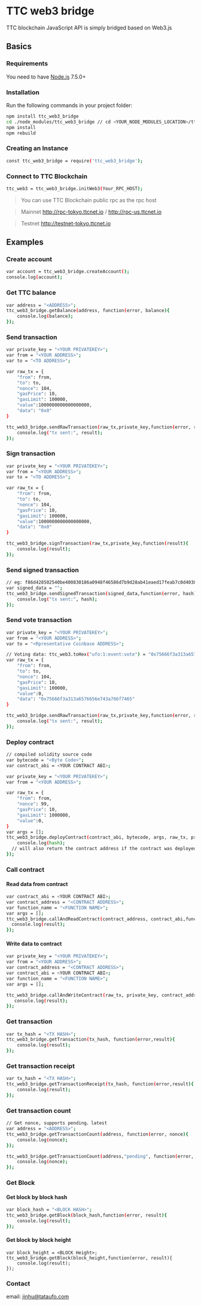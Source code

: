 # TTC web3 bridge
TTC blockchain JavaScript API is simply bridged based on Web3.js
## Basics

### Requirements
You need to have [Node.js](https://nodejs.org/) 7.5.0+

### Installation
Run the following commands in your project folder:
```bash
npm install ttc_web3_bridge
cd ./node_modules/ttc_web3_bridge // cd <YOUR_NODE_MODULES_LOCATION>/ttc_web3_bridge
npm install
npm rebuild

```

### Creating an Instance
```bash
const ttc_web3_bridge = require('ttc_web3_bridge');
```
### Connect to TTC Blockchain
```bash
ttc_web3 = ttc_web3_bridge.initWeb3(Your_RPC_HOST);
```
> You can use TTC Blockchain public rpc as the rpc host

> Mainnet http://rpc-tokyo.ttcnet.io / http://rpc-us.ttcnet.io

> Testnet http://testnet-tokyo.ttcnet.io


## Examples

### Create account
```bash
var account = ttc_web3_bridge.createAccount();
console.log(account);
```

### Get TTC balance
```bash
var address = "<ADDRESS>";
ttc_web3_bridge.getBalance(address, function(error, balance){
	console.log(balance);
});
```
### Send transaction
```bash
var private_key = "<YOUR PRIVATEKEY>";
var from = "<YOUR ADDRESS>";
var to = "<TO ADDRESS>";

var raw_tx = {
	"from": from,
	"to": to,
	"nonce": 104,
	"gasPrice": 10,
	"gasLimit": 100000,
	"value":1000000000000000000,
  	"data": "0x0"
}

ttc_web3_bridge.sendRawTransaction(raw_tx,private_key,function(error, result){
	console.log("tx sent:", result);
});
```

### Sign transaction
```bash
var private_key = "<YOUR PRIVATEKEY>";
var from = "<YOUR ADDRESS>";
var to = "<TO ADDRESS>";

var raw_tx = {
	"from": from,
	"to": to,
	"nonce": 104,
	"gasPrice": 10,
	"gasLimit": 100000,
	"value":1000000000000000000,
  	"data": "0x0"
}

ttc_web3_bridge.signTransaction(raw_tx,private_key,function(result){
	console.log(result);
});
```

### Send signed transaction
```bash
// eg: f86d428502540be400830186a0948f46586d7b9d28ab41eaed17feab7c0d403830f0880de0b6b3a7640000001ca08b2759a90cd6fd841cc827a688f7678a57ff0e4eb26412a3dc65e501a13ef398a0463c0bc41e9e3ec9780fd9fc071fa088958a4054593a7ab4fe85ac9d8a5306ae
var signed_data = "";
ttc_web3_bridge.sendSignedTransaction(signed_data,function(error, hash){
	console.log("tx sent:", hash);
});
```

### Send vote transaction
```bash
var private_key = "<YOUR PRIVATEKEY>";
var from = "<YOUR ADDRESS>";
var to = "<Rpresentative Coinbase ADDRESS>";

// Voting data: ttc_web3.toHex("ufo:1:event:vote") = "0x75666f3a313a6576656e743a766f7465"
var raw_tx = {
	"from": from,
	"to": to,
	"nonce": 104,
	"gasPrice": 10,
	"gasLimit": 100000,
	"value":0,
  	"data": "0x75666f3a313a6576656e743a766f7465"
}

ttc_web3_bridge.sendRawTransaction(raw_tx,private_key,function(error, result){
	console.log("tx sent:", result);
});
```

### Deploy contract
```bash
// compiled solidity source code
var bytecode = "<Byte Code>";
var contract_abi = <YOUR CONTRACT ABI>;

var private_key = "<YOUR PRIVATEKEY>";
var from = "<YOUR ADDRESS>";

var raw_tx = {
	"from": from,
	"nonce": 99,
	"gasPrice": 10,
	"gasLimit": 1000000,
	"value":0,
}
var args = [];
ttc_web3_bridge.deployContract(contract_abi, bytecode, args, raw_tx, private_key, function(error, hash){
	console.log(hash);
  // will also return the contract address if the contract was deployed
});
```

### Call contract
#### Read data from contract
```bash
var contract_abi = <YOUR CONTRACT ABI>;
var contract_address = "<CONTRACT ADDRESS>";
var function_name = "<FUNCTION NAME>";
var args = [];
ttc_web3_bridge.callAndReadContract(contract_address, contract_abi,function_name, args, function(error, result){
  console.log(result);
});
```
#### Write data to contract
```bash
var private_key = "<YOUR PRIVATEKEY>";
var from = "<YOUR ADDRESS>";
var contract_address = "<CONTRACT ADDRESS>";
var contract_abi = <YOUR CONTRACT ABI>;
var function_name = "<FUNCTION NAME>";
var args = [];

ttc_web3_bridge.callAndWriteContract(raw_tx, private_key, contract_address, contract_abi, function_name, args, function(error,result){
   console.log(result);
});
```

### Get transaction
```bash
var tx_hash = "<TX HASH>";
ttc_web3_bridge.getTransaction(tx_hash, function(error,result){
	console.log(result);
});
```


### Get transaction receipt
```bash
var tx_hash = "<TX HASH>";
ttc_web3_bridge.getTransactionReceipt(tx_hash, function(error,result){
	console.log(result);
});
```

### Get transaction count
```bash
// Get nonce, supports pending、latest
var address = "<ADDRESS>";
ttc_web3_bridge.getTransactionCount(address, function(error, nonce){
	console.log(nonce);
});

ttc_web3_bridge.getTransactionCount(address,"pending", function(error, nonce){
	console.log(nonce);
});
```


### Get Block
#### Get block by block hash
```bash
var block_hash = "<BLOCK HASH>";
ttc_web3_bridge.getBlock(block_hash,function(error, result){
	console.log(result);
});
```
#### Get block by block height
```
var block_height = <BLOCK Height>;
ttc_web3_bridge.getBlock(block_height,function(error, result){
	console.log(result);
});
```

### Contact
email: jinhu@tataufo.com
